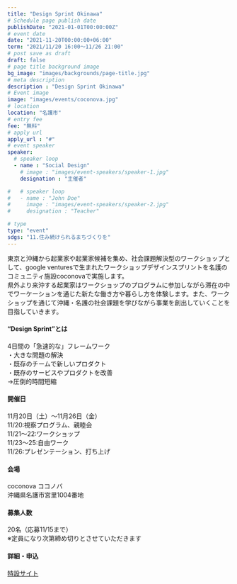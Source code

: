 ```yaml
---
title: "Design Sprint Okinawa"
# Schedule page publish date
publishDate: "2021-01-01T00:00:00Z"
# event date
date: "2021-11-20T00:00:00+06:00"
term: "2021/11/20 16:00～11/26 21:00"
# post save as draft
draft: false
# page title background image
bg_image: "images/backgrounds/page-title.jpg"
# meta description
description : "Design Sprint Okinawa"
# Event image
image: "images/events/coconova.jpg"
# location
location: "名護市"
# entry fee
fee: "無料"
# apply url
apply_url : "#"
# event speaker
speaker:
  # speaker loop
  - name : "Social Design"
    # image : "images/event-speakers/speaker-1.jpg"
    designation : "主催者"

#   # speaker loop
#   - name : "John Doe"
#     image : "images/event-speakers/speaker-2.jpg"
#     designation : "Teacher"

# type
type: "event"
sdgs: "11.住み続けられるまちづくりを"
---
```


東京と沖縄から起業家や起業家候補を集め、社会課題解決型のワークショップとして、google venturesで生まれたワークショップデザインスプリントを名護のコミュニティ施設coconovaで実施します。  
県外より来沖する起業家はワークショップのプログラムに参加しながら滞在の中でワーケーションを通じた新たな働き方や暮らし方を体験します。また、ワークショップを通じて沖縄・名護の社会課題を学びながら事業を創出していくことを目指していきます。  

#### “Design Sprint”とは
4日間の「急速的な」フレームワーク  
・大きな問題の解決  
・既存のチームで新しいプロダクト  
・既存のサービスやプロダクトを改善  
→圧倒的時間短縮  

#### 開催日
11月20日（土）〜11月26日（金）  
11/20:視察プログラム、親睦会  
11/21～22:ワークショップ  
11/23～25:自由ワーク  
11/26:プレゼンテーション、打ち上げ  

#### 会場
coconova ココノバ  
沖縄県名護市宮里1004番地  

#### 募集人数
20名（応募11/15まで）  
※定員になり次第締め切りとさせていただきます  

#### 詳細・申込
<a href="https://tough-activity-b53.notion.site/Design-Sprint-Okinawa-ac1f00881b16431b87217ade795b95c5" target="_blank">特設サイト</a>
